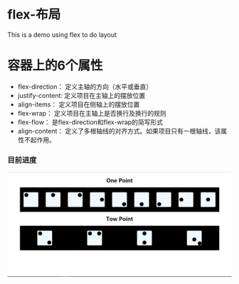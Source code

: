 # flex-布局
This is a demo using flex to do layout
# 容器上的6个属性
* flex-direction：   定义主轴的方向（水平或垂直）
* justify-content:   定义项目在主轴上的摆放位置
* align-items：      定义项目在侧轴上的摆放位置
* flex-wrap：        定义项目在主轴上是否换行及换行的规则
* flex-flow：        是flex-direction和flex-wrap的简写形式
* align-content：    定义了多根轴线的对齐方式。如果项目只有一根轴线，该属性不起作用。
### 目前进度
![Alt text](img/point.PNG)

